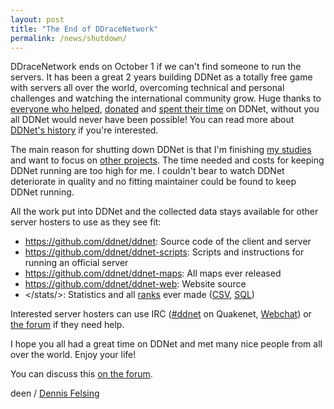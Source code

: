 ```yaml
---
layout: post
title: "The End of DDraceNetwork"
permalink: /news/shutdown/
---
```

DDraceNetwork ends on October 1 if we can't find someone to run the servers. It has been a great 2 years building DDNet as a totally free game with servers all over the world, overcoming technical and personal challenges and watching the international community grow. Huge thanks to [everyone who helped](/staff/), [donated](/funding/) and [spent their time](/ranks/) on DDNet, without you all DDNet would never have been possible! You can read more about [DDNet's history](//forum.ddnet.tw/viewtopic.php?f=3&t=1824) if you're interested.

The main reason for shutting down DDNet is that I'm finishing [my studies](http://felsin9.de/nnis/research/) and want to focus on [other projects](http://felsin9.de/nnis/software/). The time needed and costs for keeping DDNet running are too high for me. I couldn't bear to watch DDNet deteriorate in quality and no fitting maintainer could be found to keep DDNet running.

All the work put into DDNet and the collected data stays available for other server hosters to use as they see fit:

- <https://github.com/ddnet/ddnet>: Source code of the client and server
- <https://github.com/ddnet/ddnet-scripts>: Scripts and instructions for running an official server
- <https://github.com/ddnet/ddnet-maps>: All maps ever released
- <https://github.com/ddnet/ddnet-web>: Website source
- </stats/>: Statistics and all [ranks](/ranks/) ever made ([CSV](/stats/ddnet-stats.zip), [SQL](/stats/ddnet-sql.zip))

Interested server hosters can use IRC ([#ddnet](irc://irc.quakenet.org/ddnet) on Quakenet, [Webchat](http://webchat.quakenet.org/?channels=ddnet&uio=d4)) or [the forum](//forum.ddnet.tw/viewforum.php?f=4) if they need help.

I hope you all had a great time on DDNet and met many nice people from all over the world. Enjoy your life!

You can discuss this [on the forum](//forum.ddnet.tw/viewtopic.php?f=3&t=2344).

deen / [Dennis Felsing](http://felsin9.de/nnis)
